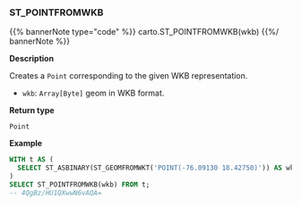### ST_POINTFROMWKB
{{% bannerNote type="code" %}}
carto.ST_POINTFROMWKB(wkb)
{{%/ bannerNote %}}

**Description**

Creates a `Point` corresponding to the given WKB representation.

* `wkb`: `Array[Byte]` geom in WKB format.

**Return type**

`Point`

**Example**

```sql
WITH t AS (
  SELECT ST_ASBINARY(ST_GEOMFROMWKT('POINT(-76.09130 18.42750)')) AS wkb
)
SELECT ST_POINTFROMWKB(wkb) FROM t;
-- 4QgBz/HU1QXwwN6vAQA=
```